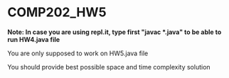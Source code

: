 # COMP202_HW5

<b>Note: In case you are using repl.it, type first "javac *.java" to be able to run HW4.java file</b>

You are only supposed to work on HW5.java file 

You should provide best possible space and time complexity solution
